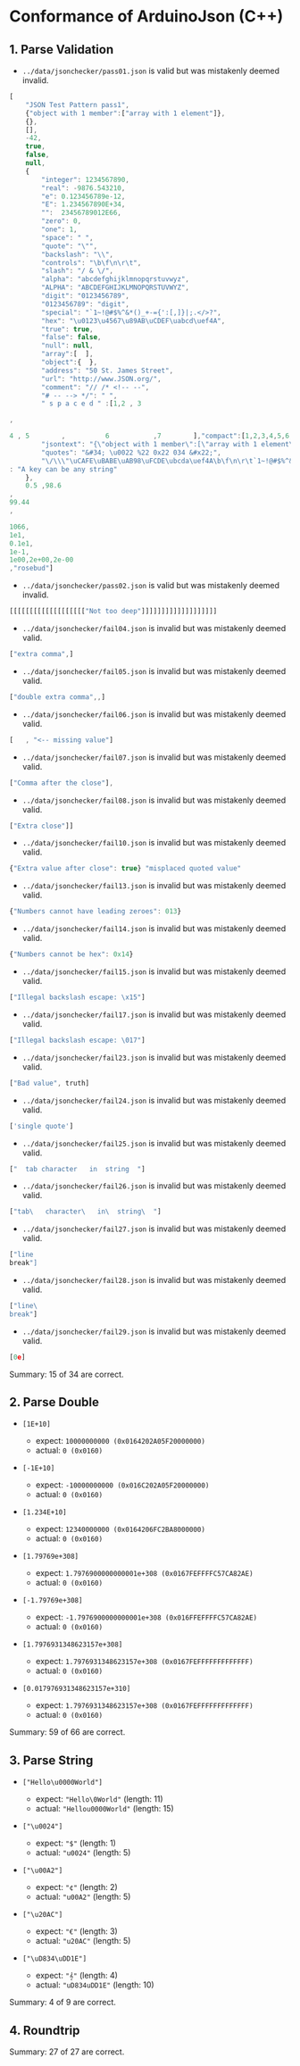 # Conformance of ArduinoJson (C++)

## 1. Parse Validation

* `../data/jsonchecker/pass01.json` is valid but was mistakenly deemed invalid.
~~~js
[
    "JSON Test Pattern pass1",
    {"object with 1 member":["array with 1 element"]},
    {},
    [],
    -42,
    true,
    false,
    null,
    {
        "integer": 1234567890,
        "real": -9876.543210,
        "e": 0.123456789e-12,
        "E": 1.234567890E+34,
        "":  23456789012E66,
        "zero": 0,
        "one": 1,
        "space": " ",
        "quote": "\"",
        "backslash": "\\",
        "controls": "\b\f\n\r\t",
        "slash": "/ & \/",
        "alpha": "abcdefghijklmnopqrstuvwyz",
        "ALPHA": "ABCDEFGHIJKLMNOPQRSTUVWYZ",
        "digit": "0123456789",
        "0123456789": "digit",
        "special": "`1~!@#$%^&*()_+-={':[,]}|;.</>?",
        "hex": "\u0123\u4567\u89AB\uCDEF\uabcd\uef4A",
        "true": true,
        "false": false,
        "null": null,
        "array":[  ],
        "object":{  },
        "address": "50 St. James Street",
        "url": "http://www.JSON.org/",
        "comment": "// /* <!-- --",
        "# -- --> */": " ",
        " s p a c e d " :[1,2 , 3

,

4 , 5        ,          6           ,7        ],"compact":[1,2,3,4,5,6,7],
        "jsontext": "{\"object with 1 member\":[\"array with 1 element\"]}",
        "quotes": "&#34; \u0022 %22 0x22 034 &#x22;",
        "\/\\\"\uCAFE\uBABE\uAB98\uFCDE\ubcda\uef4A\b\f\n\r\t`1~!@#$%^&*()_+-=[]{}|;:',./<>?"
: "A key can be any string"
    },
    0.5 ,98.6
,
99.44
,

1066,
1e1,
0.1e1,
1e-1,
1e00,2e+00,2e-00
,"rosebud"]
~~~

* `../data/jsonchecker/pass02.json` is valid but was mistakenly deemed invalid.
~~~js
[[[[[[[[[[[[[[[[[[["Not too deep"]]]]]]]]]]]]]]]]]]]
~~~

* `../data/jsonchecker/fail04.json` is invalid but was mistakenly deemed valid.
~~~js
["extra comma",]
~~~

* `../data/jsonchecker/fail05.json` is invalid but was mistakenly deemed valid.
~~~js
["double extra comma",,]
~~~

* `../data/jsonchecker/fail06.json` is invalid but was mistakenly deemed valid.
~~~js
[   , "<-- missing value"]
~~~

* `../data/jsonchecker/fail07.json` is invalid but was mistakenly deemed valid.
~~~js
["Comma after the close"],
~~~

* `../data/jsonchecker/fail08.json` is invalid but was mistakenly deemed valid.
~~~js
["Extra close"]]
~~~

* `../data/jsonchecker/fail10.json` is invalid but was mistakenly deemed valid.
~~~js
{"Extra value after close": true} "misplaced quoted value"
~~~

* `../data/jsonchecker/fail13.json` is invalid but was mistakenly deemed valid.
~~~js
{"Numbers cannot have leading zeroes": 013}
~~~

* `../data/jsonchecker/fail14.json` is invalid but was mistakenly deemed valid.
~~~js
{"Numbers cannot be hex": 0x14}
~~~

* `../data/jsonchecker/fail15.json` is invalid but was mistakenly deemed valid.
~~~js
["Illegal backslash escape: \x15"]
~~~

* `../data/jsonchecker/fail17.json` is invalid but was mistakenly deemed valid.
~~~js
["Illegal backslash escape: \017"]
~~~

* `../data/jsonchecker/fail23.json` is invalid but was mistakenly deemed valid.
~~~js
["Bad value", truth]
~~~

* `../data/jsonchecker/fail24.json` is invalid but was mistakenly deemed valid.
~~~js
['single quote']
~~~

* `../data/jsonchecker/fail25.json` is invalid but was mistakenly deemed valid.
~~~js
["	tab	character	in	string	"]
~~~

* `../data/jsonchecker/fail26.json` is invalid but was mistakenly deemed valid.
~~~js
["tab\   character\   in\  string\  "]
~~~

* `../data/jsonchecker/fail27.json` is invalid but was mistakenly deemed valid.
~~~js
["line
break"]
~~~

* `../data/jsonchecker/fail28.json` is invalid but was mistakenly deemed valid.
~~~js
["line\
break"]
~~~

* `../data/jsonchecker/fail29.json` is invalid but was mistakenly deemed valid.
~~~js
[0e]
~~~


Summary: 15 of 34 are correct.

## 2. Parse Double

* `[1E+10]`
  * expect: `10000000000 (0x0164202A05F20000000)`
  * actual: `0 (0x0160)`

* `[-1E+10]`
  * expect: `-10000000000 (0x016C202A05F20000000)`
  * actual: `0 (0x0160)`

* `[1.234E+10]`
  * expect: `12340000000 (0x0164206FC2BA8000000)`
  * actual: `0 (0x0160)`

* `[1.79769e+308]`
  * expect: `1.7976900000000001e+308 (0x0167FEFFFFC57CA82AE)`
  * actual: `0 (0x0160)`

* `[-1.79769e+308]`
  * expect: `-1.7976900000000001e+308 (0x016FFEFFFFC57CA82AE)`
  * actual: `0 (0x0160)`

* `[1.7976931348623157e+308]`
  * expect: `1.7976931348623157e+308 (0x0167FEFFFFFFFFFFFFF)`
  * actual: `0 (0x0160)`

* `[0.017976931348623157e+310]`
  * expect: `1.7976931348623157e+308 (0x0167FEFFFFFFFFFFFFF)`
  * actual: `0 (0x0160)`


Summary: 59 of 66 are correct.

## 3. Parse String

* `["Hello\u0000World"]`
  * expect: `"Hello\0World"` (length: 11)
  * actual: `"Hellou0000World"` (length: 15)

* `["\u0024"]`
  * expect: `"$"` (length: 1)
  * actual: `"u0024"` (length: 5)

* `["\u00A2"]`
  * expect: `"¢"` (length: 2)
  * actual: `"u00A2"` (length: 5)

* `["\u20AC"]`
  * expect: `"€"` (length: 3)
  * actual: `"u20AC"` (length: 5)

* `["\uD834\uDD1E"]`
  * expect: `"𝄞"` (length: 4)
  * actual: `"uD834uDD1E"` (length: 10)


Summary: 4 of 9 are correct.

## 4. Roundtrip


Summary: 27 of 27 are correct.

